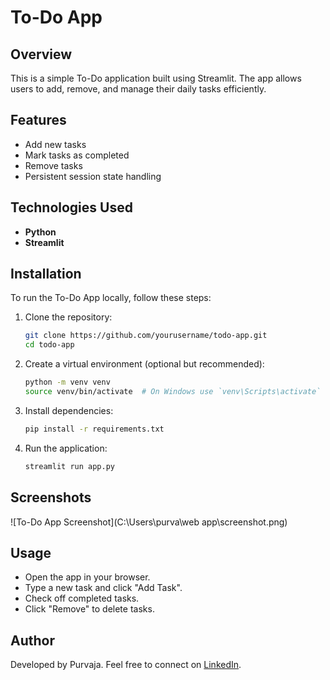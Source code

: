 # To-Do App

## Overview
This is a simple To-Do application built using Streamlit. The app allows users to add, remove, and manage their daily tasks efficiently.

## Features
- Add new tasks
- Mark tasks as completed
- Remove tasks
- Persistent session state handling

## Technologies Used
- **Python**
- **Streamlit**

## Installation
To run the To-Do App locally, follow these steps:

1. Clone the repository:
   ```bash
   git clone https://github.com/yourusername/todo-app.git
   cd todo-app
   ```
2. Create a virtual environment (optional but recommended):
   ```bash
   python -m venv venv
   source venv/bin/activate  # On Windows use `venv\Scripts\activate`
   ```
3. Install dependencies:
   ```bash
   pip install -r requirements.txt
   ```
4. Run the application:
   ```bash
   streamlit run app.py
   ```

## Screenshots
![To-Do App Screenshot](C:\Users\purva\web app\screenshot.png)


## Usage
- Open the app in your browser.
- Type a new task and click "Add Task".
- Check off completed tasks.
- Click "Remove" to delete tasks.

## Author
Developed by Purvaja. Feel free to connect on [LinkedIn](https://www.linkedin.com/in/purvajaa/).

